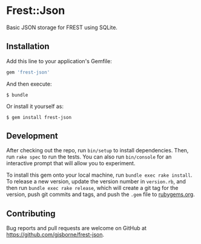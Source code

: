 # Frest::Json

Basic JSON storage for FREST using SQLite.

## Installation

Add this line to your application's Gemfile:

```ruby
gem 'frest-json'
```

And then execute:

    $ bundle

Or install it yourself as:

    $ gem install frest-json

## Development

After checking out the repo, run `bin/setup` to install dependencies. Then, run `rake spec` to run the tests. You can also run `bin/console` for an interactive prompt that will allow you to experiment.

To install this gem onto your local machine, run `bundle exec rake install`. To release a new version, update the version number in `version.rb`, and then run `bundle exec rake release`, which will create a git tag for the version, push git commits and tags, and push the `.gem` file to [rubygems.org](https://rubygems.org).

## Contributing

Bug reports and pull requests are welcome on GitHub at https://github.com/gisborne/frest-json.

